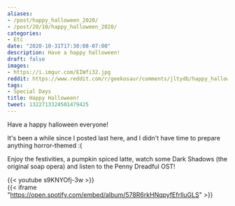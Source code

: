 ```yaml
---
aliases:
- /post/happy_halloween_2020/
- /post/20/10/happy_halloween_2020/
categories:
- Etc
date: "2020-10-31T17:30:08-07:00"
description: Have a happy halloween!
draft: false
images:
- https://i.imgur.com/EIWfi32.jpg
reddit: https://www.reddit.com/r/geekosaur/comments/jltydb/happy_halloween/
tags:
- Special Days
title: Happy Halloween!
tweet: 1322713324501479425
---
```


Have a happy halloween everyone!

It's been a while since I posted last here, and I didn't have time to prepare anything horror-themed :(

Enjoy the festivities, a pumpkin spiced latte, watch some Dark Shadows (the original soap opera) and listen to the Penny Dreadful OST!

{{< youtube s9KNYOfj-3w >}}  
{{< iframe "https://open.spotify.com/embed/album/578R6rkHNqpyfEfrIluGLS" >}}

<!--more-->
